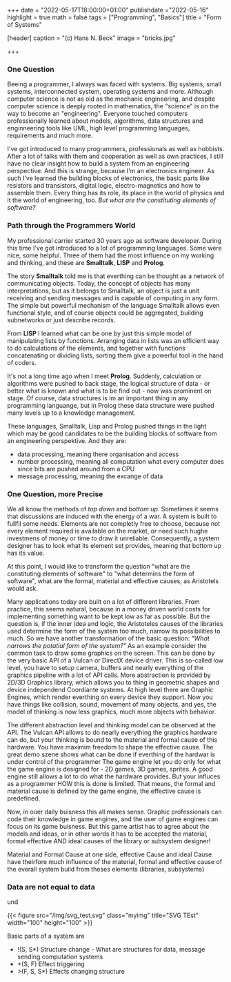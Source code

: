 +++
date = "2022-05-17T18:00:00+01:00"
publishdate ="2022-05-16"
highlight = true
math = false
tags = ["Programming", "Basics"]
title = "Form of Systems"

[header]
  caption = "(c) Hans N. Beck"
  image = "bricks.jpg"

+++

### One Question

Beeing a programmer, I always was faced with systems. Big systems, small systems, interconnected system, operating systems and more. Although computer science is not as old as the mechanic engineering, and despite computer science is deeply rooted in mathematics, the "science" is on the way to become an "engineering". Everyone touched computers professionally learned about models, algorithms, data structures and enginneering tools like UML, high level programming languages, requirements and much more. 

I've got introduced to many programmers, professionals as well as hobbists. After a lot of talks with them and cooperation as well as own practices, I still have no clear insight how to build a system from an engineering perspective. And this is strange, because I'm an electronics engineer. As such I've learned the building blocks of electronics, the basic parts like resistors and transistors, digital logic, electro-magnetics and how to assemble them. Every thing has its role, its place in the world of physics and it the world of engineering, too. *But what are the constituting elements of software?*

### Path through the Programmers World

My professional carrier started 30 years ago as software developer. During this time I've got introduced to a lot of programming languages. Some were nice, some helpful. Three of them had the most influence on my working and thinking, and these are **Smalltalk**, **LISP** and **Prolog**.

The story **Smalltalk** told me is that everthing can be thought as a network of communicating objects. Today, the concept of objects has many interpretations, but as it belongs to Smalltalk, an object is just a unit receiving and sending messages and is capable of computing in any form. The simple but powerful mechanism of the language Smalltalk allows even functional style, and of course objects could be aggregated, building subnetworks or just describe records.  

From  **LISP** I learned what can be one by just this simple model of manipulating lists by functions. Arranging data in lists was an efficient way to do calculations of the elements, and together with functions concatenating or dividing lists, sorting them give a powerful tool in the hand of coders. 

It's not a long time ago when I meet **Prolog**. Suddenly, calculation or algorithms were pushed to back stage, the logical structure of data - or better what is known and what is to be find out - now was prominent on stage. Of course, data structures is im an important thing in any programming languange, but in Prolog these data structure were pushed many levels up to a knowledge management. 

These languages, Smalltalk, Lisp and Prolog pushed things in the light which may be good candidates to be the building blocks of software from an engineering perspektive. And they are: 

-  data processing, meaning there organisation and access
-  number processing, meaning all computation what every computer does since bits are pushed around from a CPU 
-  message processing, meaning the excange of data

### One Question, more Precise

We all know the methods of *top down* and *bottom up*. Sometimes it seems that discussions are induced with the energy of a war. A system is built to fullfil some needs. Elements are not completly free to choose, because not every element required is available on the market, or need such hughe investmens of money or time to draw it unreliable. Consequently, a system designer has to look what its element set provides, meaning that bottom up has its value. 

At this point, I would like to transform the question "what are the constituting elements of software" to "what determins the form of software", what are the formal, material and effective causes, as Aristotels would ask.

Many applications today are built on a lot of different libraries. From practice, this seems natural, because in a money driven world costs for implementing something want to be  kept low as far as possible. But the question is, if the inner idea and logic, the Aristoteles causes of the libraries used determine the form of the system too much, narrow its possibilities to much. So we have another transformation of the basic question: 
*"What narrows the potatial form of the system?"*
As an example consider the common task to draw some graphics on the screen. This can be done by the very basic API of a Vulcan or DirectX device driver. This is so-called low level, you have to setup camera, buffers and nearly everything of the graphics pipeline with a lot of API calls. More abstraction is provided by 2D/3D Graphics library, which allows you to thing in geometric shapes and device independend Coordiante systems. At high level there are Graphic Engines, which render everthing on every device they support. Now you have things like collision, sound, movement of many objects, and yes, the model of thinking is now less graphics, much more objects with behavior.

The different abstraction level and thinking model can be observed at the API. The Vulcan API allows to do nearly everything the graphics hardware can do, but your thinking is bound to the material and formal cause of this hardware. You have maximim freedom to shape the effective cause. The great demo szene shows what can be done if everthing of the hardwar is under control of the programmer The game engine let you do only for what the game engine is designed for - 2D games, 3D games, sprites. A good engine still allows a lot to do what the hardware provides. But your influces as a programmer HOW this is done is limited. That means, the formal and material cause is defined by the game engine, the effective cause is predefined.

Now, in ouer daily buisness this all makes sense. Graphic professionals can code their knowledge in game engines, and the user of game engines can focus on its game buisness. But this game artist has to agree about the models and ideas, or in other words it has to be accepted the material, formal effective AND ideal causes of the library or subsystem designer!

Material and Formal Cause at one side, effective Cause and ideal Cause have theirfore much influence of the material, formal and effective cause of the everall system build from theses elements (libraries, subsystems)

### Data are not equal to data

und 

{{< figure src="/img/svg_test.svg" class="myimg" title="SVG TEst" width="100" height="100" >}}

Basic parts of a system are 
-  !(S, S\*) Structure change - What are structures for data, message sending computation systems
- +(S, F) Effect triggering
- \>(F, S, S\*) Effects changing structure











 